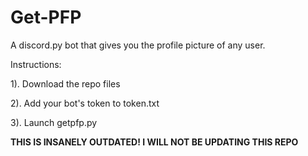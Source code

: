 # Get-PFP
A discord.py bot that gives you the profile picture of any user.

Instructions:

1). Download the repo files

2). Add your bot's token to token.txt

3). Launch getpfp.py



**THIS IS INSANELY OUTDATED! I WILL NOT BE UPDATING THIS REPO**

